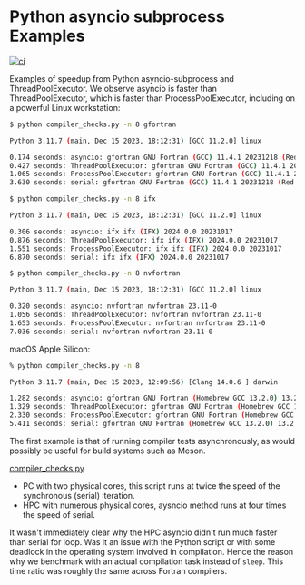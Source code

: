 # Python asyncio subprocess Examples

[![ci](https://github.com/scivision/asyncio-subprocess-examples/actions/workflows/ci.yml/badge.svg)](https://github.com/scivision/asyncio-subprocess-examples/actions/workflows/ci.yml)

Examples of speedup from Python asyncio-subprocess and ThreadPoolExecutor.
We observe asyncio is faster than ThreadPoolExecutor, which is faster than ProcessPoolExecutor, including on a powerful Linux workstation:

```sh
$ python compiler_checks.py -n 8 gfortran

Python 3.11.7 (main, Dec 15 2023, 18:12:31) [GCC 11.2.0] linux

0.174 seconds: asyncio: gfortran GNU Fortran (GCC) 11.4.1 20231218 (Red Hat 11.4.1-3)
0.427 seconds: ThreadPoolExecutor: gfortran GNU Fortran (GCC) 11.4.1 20231218 (Red Hat 11.4.1-3)
1.065 seconds: ProcessPoolExecutor: gfortran GNU Fortran (GCC) 11.4.1 20231218 (Red Hat 11.4.1-3)
3.630 seconds: serial: gfortran GNU Fortran (GCC) 11.4.1 20231218 (Red Hat 11.4.1-3)
```

```sh
$ python compiler_checks.py -n 8 ifx

Python 3.11.7 (main, Dec 15 2023, 18:12:31) [GCC 11.2.0] linux

0.306 seconds: asyncio: ifx ifx (IFX) 2024.0.0 20231017
0.876 seconds: ThreadPoolExecutor: ifx ifx (IFX) 2024.0.0 20231017
1.551 seconds: ProcessPoolExecutor: ifx ifx (IFX) 2024.0.0 20231017
6.870 seconds: serial: ifx ifx (IFX) 2024.0.0 20231017
```

```sh
$ python compiler_checks.py -n 8 nvfortran

Python 3.11.7 (main, Dec 15 2023, 18:12:31) [GCC 11.2.0] linux

0.320 seconds: asyncio: nvfortran nvfortran 23.11-0
1.056 seconds: ThreadPoolExecutor: nvfortran nvfortran 23.11-0
1.653 seconds: ProcessPoolExecutor: nvfortran nvfortran 23.11-0
7.036 seconds: serial: nvfortran nvfortran 23.11-0
```

macOS Apple Silicon:

```sh
% python compiler_checks.py -n 8

Python 3.11.7 (main, Dec 15 2023, 12:09:56) [Clang 14.0.6 ] darwin

1.282 seconds: asyncio: gfortran GNU Fortran (Homebrew GCC 13.2.0) 13.2.0
1.329 seconds: ThreadPoolExecutor: gfortran GNU Fortran (Homebrew GCC 13.2.0) 13.2.0
2.330 seconds: ProcessPoolExecutor: gfortran GNU Fortran (Homebrew GCC 13.2.0) 13.2.0
5.411 seconds: serial: gfortran GNU Fortran (Homebrew GCC 13.2.0) 13.2.0
```

The first example is that of running compiler tests asynchronously, as would possibly be useful for build systems such as Meson.

[compiler_checks.py](./complier_checks.py)

* PC with two physical cores, this script runs at twice the speed of the synchronous (serial) iteration.
* HPC with numerous physical cores, aysncio method runs at four times the speed of serial.

It wasn't immediately clear why the HPC asyncio didn't run much faster than serial for loop.
Was it an issue with the Python script or with some deadlock in the operating system involved in compilation. Hence the reason why we benchmark with an actual compilation task instead of `sleep`.
This time ratio was roughly the same across Fortran compilers.
